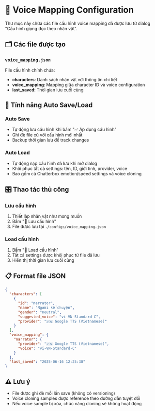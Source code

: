 # 📁 Voice Mapping Configuration

Thư mục này chứa các file cấu hình voice mapping đã được lưu từ dialog "Cấu hình giọng đọc theo nhân vật".

## 🗂️ Các file được tạo

### `voice_mapping.json`
File cấu hình chính chứa:
- **characters**: Danh sách nhân vật với thông tin chi tiết
- **voice_mapping**: Mapping giữa character ID và voice configuration  
- **last_saved**: Thời gian lưu cuối cùng

## 🔄 Tính năng Auto Save/Load

### Auto Save
- Tự động lưu cấu hình khi bấm "✅ Áp dụng cấu hình"
- Ghi đè file cũ với cấu hình mới nhất
- Backup thời gian lưu để track changes

### Auto Load  
- Tự động nạp cấu hình đã lưu khi mở dialog
- Khôi phục tất cả settings: tên, ID, giới tính, provider, voice
- Bao gồm cả Chatterbox emotion/speed settings và voice cloning

## 🎛️ Thao tác thủ công

### Lưu cấu hình
1. Thiết lập nhân vật như mong muốn
2. Bấm "💾 Lưu cấu hình" 
3. File được lưu tại `./configs/voice_mapping.json`

### Load cấu hình
1. Bấm "📂 Load cấu hình"
2. Tất cả settings được khôi phục từ file đã lưu
3. Hiển thị thời gian lưu cuối cùng

## 📋 Format file JSON

```json
{
  "characters": [
    {
      "id": "narrator",
      "name": "Người kể chuyện", 
      "gender": "neutral",
      "suggested_voice": "vi-VN-Standard-C",
      "provider": "🇻🇳 Google TTS (Vietnamese)"
    }
  ],
  "voice_mapping": {
    "narrator": {
      "provider": "🇻🇳 Google TTS (Vietnamese)",
      "voice": "vi-VN-Standard-C"
    }
  },
  "last_saved": "2025-06-16 12:25:30"
}
```

## ⚠️ Lưu ý

- File được ghi đè mỗi lần save (không có versioning)
- Voice cloning samples được reference theo đường dẫn tuyệt đối
- Nếu voice sample bị xóa, chức năng cloning sẽ không hoạt động 